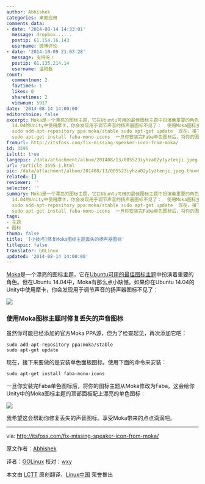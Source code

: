 ```yaml
---
author: Abhishek
categories: 桌面应用
comments_data:
- date: '2014-08-14 14:33:01'
  message: dropbox......
  postip: 61.154.16.143
  username: 微博评论
- date: '2014-10-09 21:03:28'
  message: 支持呀！
  postip: 61.135.214.14
  username: 温阳磊
count:
  commentnum: 2
  favtimes: 1
  likes: 0
  sharetimes: 2
  viewnum: 5917
date: '2014-08-14 14:00:00'
editorchoice: false
excerpt: Moka是一个漂亮的图标主题，它在Ubuntu可用的最佳图标主题中扮演着重要的角色。但在Ubuntu 14.04中，Moka有那么点小缺憾。如果你在Ubuntu
  14.04的Unity中使用摩卡，你会发现用于调节声音的扬声器图标不见了：  使用Moka图标主题时修复丢失的声音图标 虽然你可能已经添加的官方Moka PPA源，但为了检查起见，再次添加它吧：
  sudo add-apt-repository ppa:moka/stable sudo apt-get update  现在，接下来要做的是安装单色面板图标。使用下面的命令来安装：
  sudo apt-get install faba-mono-icons  一旦你安装完Faba单色图标后，将你的图标主
fromurl: http://itsfoss.com/fix-missing-speaker-icon-from-moka/
id: 3595
islctt: true
largepic: /data/attachment/album/201408/13/005523iyhza02y1yztenji.jpeg
url: /article-3595-1.html
pic: /data/attachment/album/201408/13/005523iyhza02y1yztenji.jpeg.thumb.jpg
related: []
reviewer: ''
selector: ''
summary: Moka是一个漂亮的图标主题，它在Ubuntu可用的最佳图标主题中扮演着重要的角色。但在Ubuntu 14.04中，Moka有那么点小缺憾。如果你在Ubuntu
  14.04的Unity中使用摩卡，你会发现用于调节声音的扬声器图标不见了：  使用Moka图标主题时修复丢失的声音图标 虽然你可能已经添加的官方Moka PPA源，但为了检查起见，再次添加它吧：
  sudo add-apt-repository ppa:moka/stable sudo apt-get update  现在，接下来要做的是安装单色面板图标。使用下面的命令来安装：
  sudo apt-get install faba-mono-icons  一旦你安装完Faba单色图标后，将你的图标主
tags:
- 主题
- 图标
thumb: false
title: '[小技巧]修复Moka图标主题丢失的扬声器图标'
titlepic: false
translator: GOLinux
updated: '2014-08-14 14:00:00'
---
```


[Moka](http://mokaproject.com/)是一个漂亮的图标主题，它在[Ubuntu可用的最佳图标主题](http://itsfoss.com/best-icon-themes-ubuntu-1404/)中扮演着重要的角色。但在Ubuntu 14.04中，Moka有那么点小缺憾。如果你在Ubuntu 14.04的Unity中使用摩卡，你会发现用于调节声音的扬声器图标不见了：


![](/data/attachment/album/201408/13/005523iyhza02y1yztenji.jpeg)


### 使用Moka图标主题时修复丢失的声音图标


虽然你可能已经添加的官方Moka PPA源，但为了检查起见，再次添加它吧：



```
sudo add-apt-repository ppa:moka/stable
sudo apt-get update

```

现在，接下来要做的是安装单色面板图标。使用下面的命令来安装：



```
sudo apt-get install faba-mono-icons

```

一旦你安装完Faba单色图标后，将你的图标主题从Moka修改为Faba。这会给你Unity中的Moka图标主题的顶部面板配上漂亮的单色图标：


![](/data/attachment/album/201408/13/005524j5n898sfeshh9s51.jpeg)


我希望这会帮助你修复丢失的声音图标。享受Moka带来的点点滴滴吧。




---


via: <http://itsfoss.com/fix-missing-speaker-icon-from-moka/>


原文作者：[Abhishek](http://itsfoss.com/author/Abhishek/)


译者：[GOLinux](https://github.com/GOLinux) 校对：[wxy](https://github.com/wxy)


本文由 [LCTT](https://github.com/LCTT/TranslateProject) 原创翻译，[Linux中国](http://linux.cn/) 荣誉推出